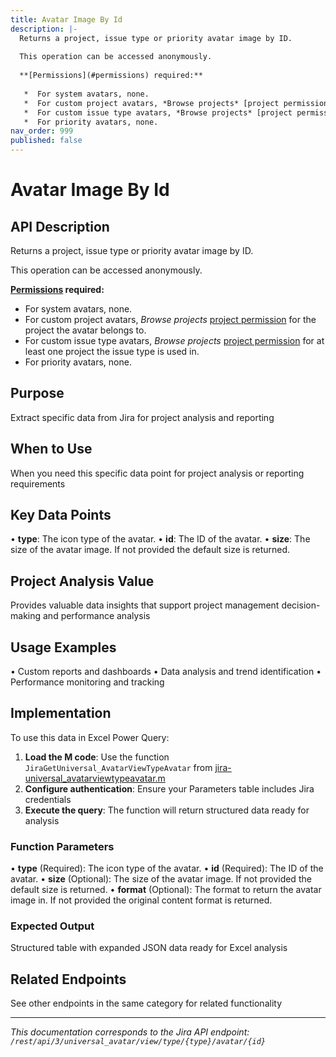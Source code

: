 ```yaml
---
title: Avatar Image By Id
description: |-
  Returns a project, issue type or priority avatar image by ID.
  
  This operation can be accessed anonymously.
  
  **[Permissions](#permissions) required:**
  
   *  For system avatars, none.
   *  For custom project avatars, *Browse projects* [project permission](https://confluence.atlassian.com/x/yodKLg) for the project the avatar belongs to.
   *  For custom issue type avatars, *Browse projects* [project permission](https://confluence.atlassian.com/x/yodKLg) for at least one project the issue type is used in.
   *  For priority avatars, none.
nav_order: 999
published: false
---
```


# Avatar Image By Id

## API Description
Returns a project, issue type or priority avatar image by ID.

This operation can be accessed anonymously.

**[Permissions](#permissions) required:**

 *  For system avatars, none.
 *  For custom project avatars, *Browse projects* [project permission](https://confluence.atlassian.com/x/yodKLg) for the project the avatar belongs to.
 *  For custom issue type avatars, *Browse projects* [project permission](https://confluence.atlassian.com/x/yodKLg) for at least one project the issue type is used in.
 *  For priority avatars, none.

## Purpose
Extract specific data from Jira for project analysis and reporting

## When to Use
When you need this specific data point for project analysis or reporting requirements

## Key Data Points
• **type**: The icon type of the avatar.
• **id**: The ID of the avatar.
• **size**: The size of the avatar image. If not provided the default size is returned.

## Project Analysis Value
Provides valuable data insights that support project management decision-making and performance analysis

## Usage Examples
• Custom reports and dashboards
• Data analysis and trend identification
• Performance monitoring and tracking

## Implementation
To use this data in Excel Power Query:

1. **Load the M code**: Use the function `JiraGetUniversal_AvatarViewTypeAvatar` from [jira-universal_avatarviewtypeavatar.m](../assets/jira-universal_avatarviewtypeavatar.m)
2. **Configure authentication**: Ensure your Parameters table includes Jira credentials
3. **Execute the query**: The function will return structured data ready for analysis

### Function Parameters
• **type** (Required): The icon type of the avatar.
• **id** (Required): The ID of the avatar.
• **size** (Optional): The size of the avatar image. If not provided the default size is returned.
• **format** (Optional): The format to return the avatar image in. If not provided the original content format is returned.

### Expected Output
Structured table with expanded JSON data ready for Excel analysis

## Related Endpoints
See other endpoints in the same category for related functionality

---
*This documentation corresponds to the Jira API endpoint: `/rest/api/3/universal_avatar/view/type/{type}/avatar/{id}`*
